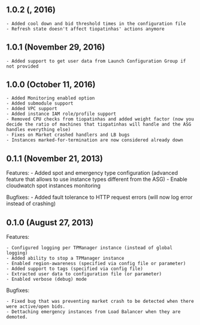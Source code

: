## 1.0.2 (, 2016)
    - Added cool down and bid threshold times in the configuration file
    - Refresh state doesn't affect tiopatinhas' actions anymore

## 1.0.1 (November 29, 2016)
    - Added support to get user data from Launch Configuration Group if not provided

## 1.0.0 (October 11, 2016)
    - Added Monitoring enabled option
    - Added submodule support
    - Added VPC support
    - Added instance IAM role/profile support
    - Removed CPU checks from tiopatinhas and added weight factor (now you decide the ratio of machines that tiopatinhas will handle and the ASG handles everything else)
    - Fixes on Market crashed handlers and LB bugs
    - Instances marked-for-termination are now considered already down

## 0.1.1 (November 21, 2013)

Features:
    - Added spot and emergency type configuration (advanced feature that allows to use instance types different from the ASG)
    - Enable cloudwatch spot instances monitoring

Bugfixes:
    - Added fault tolerance to HTTP request errors (will now log error instead of crashing)

## 0.1.0 (August 27, 2013)

Features:

    - Configured logging per TPManager instance (instead of global logging)
    - Added ability to stop a TPManager instance
    - Enabled region-awareness (specified via config file or parameter)
    - Added support to tags (specified via config file)
    - Extracted user data to configuration file (or parameter)
    - Enabled verbose (debug) mode

Bugfixes:

    - Fixed bug that was preventing market crash to be detected when there were active/open bids.
    - Dettaching emergency instances from Load Balancer when they are demoted.
